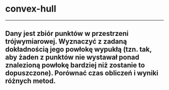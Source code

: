 # convex-hull
-----------------------
Dany jest zbiór punktów w przestrzeni trójwymiarowej. Wyznaczyć z zadaną
dokładnością jego powłokę wypukłą (tzn. tak, aby żaden z punktów nie
wystawał ponad znalezioną powłokę bardziej niż zostanie to dopuszczone).
Porównać czas obliczeń i wyniki różnych metod.
-----------------------
